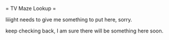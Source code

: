 = TV Maze Lookup =

liiight needs to give me something to put here, sorry.

keep checking back, I am sure there will be something here soon.